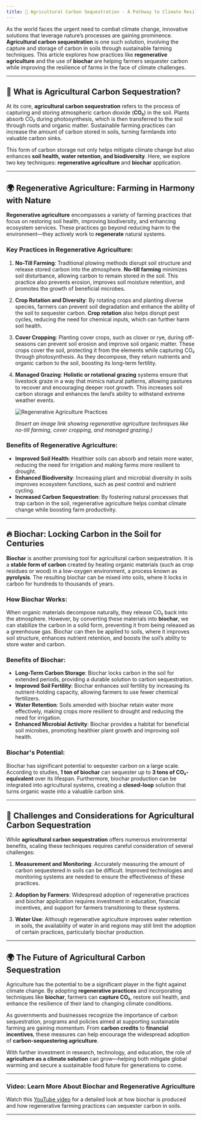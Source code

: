 ```yaml
---
title: 🌱 Agricultural Carbon Sequestration - A Pathway to Climate Resilience
---
```


As the world faces the urgent need to combat climate change, innovative solutions that leverage nature’s processes are gaining prominence. **Agricultural carbon sequestration** is one such solution, involving the capture and storage of carbon in soils through sustainable farming techniques. This article explores how practices like **regenerative agriculture** and the use of **biochar** are helping farmers sequester carbon while improving the resilience of farms in the face of climate challenges.

---

## 🌾 What is Agricultural Carbon Sequestration?

At its core, **agricultural carbon sequestration** refers to the process of capturing and storing atmospheric carbon dioxide (**CO₂**) in the soil. Plants absorb CO₂ during photosynthesis, which is then transferred to the soil through roots and organic matter. Sustainable farming practices can increase the amount of carbon stored in soils, turning farmlands into valuable carbon sinks.

This form of carbon storage not only helps mitigate climate change but also enhances **soil health, water retention, and biodiversity**. Here, we explore two key techniques: **regenerative agriculture** and **biochar** application.

---

## 🌍 Regenerative Agriculture: Farming in Harmony with Nature

**Regenerative agriculture** encompasses a variety of farming practices that focus on restoring soil health, improving biodiversity, and enhancing ecosystem services. These practices go beyond reducing harm to the environment—they actively work to **regenerate** natural systems. 

### Key Practices in Regenerative Agriculture:

1. **No-Till Farming**: Traditional plowing methods disrupt soil structure and release stored carbon into the atmosphere. **No-till farming** minimizes soil disturbance, allowing carbon to remain stored in the soil. This practice also prevents erosion, improves soil moisture retention, and promotes the growth of beneficial microbes.

2. **Crop Rotation and Diversity**: By rotating crops and planting diverse species, farmers can prevent soil degradation and enhance the ability of the soil to sequester carbon. **Crop rotation** also helps disrupt pest cycles, reducing the need for chemical inputs, which can further harm soil health.

3. **Cover Cropping**: Planting cover crops, such as clover or rye, during off-seasons can prevent soil erosion and improve soil organic matter. These crops cover the soil, protecting it from the elements while capturing CO₂ through photosynthesis. As they decompose, they return nutrients and organic carbon to the soil, boosting its long-term fertility.

4. **Managed Grazing**: **Holistic or rotational grazing** systems ensure that livestock graze in a way that mimics natural patterns, allowing pastures to recover and encouraging deeper root growth. This increases soil carbon storage and enhances the land’s ability to withstand extreme weather events.

   ![Regenerative Agriculture Practices](https://example.com/regenerative-agriculture-image)

   *(Insert an image link showing regenerative agriculture techniques like no-till farming, cover cropping, and managed grazing.)*

### Benefits of Regenerative Agriculture:
- **Improved Soil Health**: Healthier soils can absorb and retain more water, reducing the need for irrigation and making farms more resilient to drought.
- **Enhanced Biodiversity**: Increasing plant and microbial diversity in soils improves ecosystem functions, such as pest control and nutrient cycling.
- **Increased Carbon Sequestration**: By fostering natural processes that trap carbon in the soil, regenerative agriculture helps combat climate change while boosting farm productivity.

---

## 🔥 Biochar: Locking Carbon in the Soil for Centuries

**Biochar** is another promising tool for agricultural carbon sequestration. It is a **stable form of carbon** created by heating organic materials (such as crop residues or wood) in a low-oxygen environment, a process known as **pyrolysis**. The resulting biochar can be mixed into soils, where it locks in carbon for hundreds to thousands of years.

### How Biochar Works:

When organic materials decompose naturally, they release CO₂ back into the atmosphere. However, by converting these materials into **biochar**, we can stabilize the carbon in a solid form, preventing it from being released as a greenhouse gas. Biochar can then be applied to soils, where it improves soil structure, enhances nutrient retention, and boosts the soil’s ability to store water and carbon.

### Benefits of Biochar:
- **Long-Term Carbon Storage**: Biochar locks carbon in the soil for extended periods, providing a durable solution to carbon sequestration.
- **Improved Soil Fertility**: Biochar enhances soil fertility by increasing its nutrient-holding capacity, allowing farmers to use fewer chemical fertilizers.
- **Water Retention**: Soils amended with biochar retain water more effectively, making crops more resilient to drought and reducing the need for irrigation.
- **Enhanced Microbial Activity**: Biochar provides a habitat for beneficial soil microbes, promoting healthier plant growth and improving soil health.

### Biochar's Potential:
Biochar has significant potential to sequester carbon on a large scale. According to studies, **1 ton of biochar** can sequester up to **3 tons of CO₂-equivalent** over its lifespan. Furthermore, biochar production can be integrated into agricultural systems, creating a **closed-loop** solution that turns organic waste into a valuable carbon sink.

---

## 🌾 Challenges and Considerations for Agricultural Carbon Sequestration

While **agricultural carbon sequestration** offers numerous environmental benefits, scaling these techniques requires careful consideration of several challenges:

1. **Measurement and Monitoring**: Accurately measuring the amount of carbon sequestered in soils can be difficult. Improved technologies and monitoring systems are needed to ensure the effectiveness of these practices.

2. **Adoption by Farmers**: Widespread adoption of regenerative practices and biochar application requires investment in education, financial incentives, and support for farmers transitioning to these systems.

3. **Water Use**: Although regenerative agriculture improves water retention in soils, the availability of water in arid regions may still limit the adoption of certain practices, particularly biochar production.

---

## 🌍 The Future of Agricultural Carbon Sequestration

Agriculture has the potential to be a significant player in the fight against climate change. By adopting **regenerative practices** and incorporating techniques like **biochar**, farmers can **capture CO₂**, restore soil health, and enhance the resilience of their land to changing climate conditions.

As governments and businesses recognize the importance of carbon sequestration, programs and policies aimed at supporting sustainable farming are gaining momentum. From **carbon credits** to **financial incentives**, these measures can help encourage the widespread adoption of **carbon-sequestering agriculture**.

With further investment in research, technology, and education, the role of **agriculture as a climate solution** can grow—helping both mitigate global warming and secure a sustainable food future for generations to come.

---

### Video: Learn More About Biochar and Regenerative Agriculture
Watch this [YouTube video](https://www.youtube.com/watch?v=ECHYChDUfhQ) for a detailed look at how biochar is produced and how regenerative farming practices can sequester carbon in soils.

---
